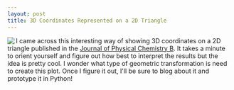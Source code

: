 ```yaml
---
layout: post
title: 3D Coordinates Represented on a 2D Triangle
---
```


<a href="{{ site.url }}/images/3dtriangle.png"><img class="img-left" align="left" src="{{ site.url }}/images/3dtriangle.png"></a>

I came across this interesting way of showing 3D coordinates on a 2D triangle published in the <a href="http://pubs.acs.org/doi/abs/10.1021/jp510215c">Journal of Physical Chemistry B</a>. It takes a minute to orient yourself and figure out how best to interpret the results but the idea is pretty cool. I wonder what type of geometric transformation is need to create this plot. Once I figure it out, I'll be sure to blog about it and prototype it in Python!

